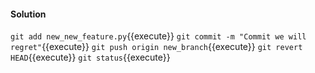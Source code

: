 #### Solution

`git add new_new_feature.py`{{execute}} 
`git commit -m "Commit we will regret"`{{execute}}
`git push origin new_branch`{{execute}}
`git revert HEAD`{{execute}}
`git status`{{execute}}